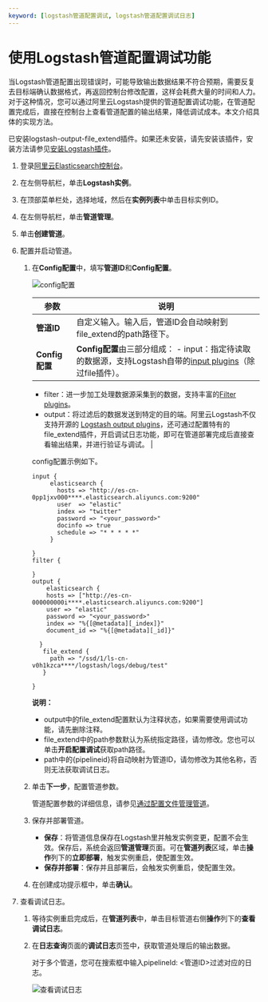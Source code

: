 ```yaml
---
keyword: [logstash管道配置调试, logstash管道配置调试日志]
---
```


# 使用Logstash管道配置调试功能

当Logstash管道配置出现错误时，可能导致输出数据结果不符合预期，需要反复去目标端确认数据格式，再返回控制台修改配置，这样会耗费大量的时间和人力。对于这种情况，您可以通过阿里云Logstash提供的管道配置调试功能，在管道配置完成后，直接在控制台上查看管道配置的输出结果，降低调试成本。本文介绍具体的实现方法。

已安装logstash-output-file\_extend插件。如果还未安装，请先安装该插件，安装方法请参见[安装Logstash插件](/cn.zh-CN/Logstash/插件配置/安装Logstash插件.md)。

1.  登录[阿里云Elasticsearch控制台](https://elasticsearch.console.aliyun.com/#/home)。

2.  在左侧导航栏，单击**Logstash实例**。

3.  在顶部菜单栏处，选择地域，然后在**实例列表**中单击目标实例ID。

4.  在左侧导航栏，单击**管道管理**。

5.  单击**创建管道**。

6.  配置并启动管道。

    1.  在**Config配置**中，填写**管道ID**和**Config配置**。

        ![config配置](https://static-aliyun-doc.oss-accelerate.aliyuncs.com/assets/img/zh-CN/7629919951/p127138.png)

        |参数|说明|
        |--|--|
        |**管道ID**|自定义输入。输入后，管道ID会自动映射到file\_extend的path路径下。|
        |**Config配置**|**Config配置**由三部分组成：         -   input：指定待读取的数据源，支持Logstash自带的[input plugins](https://www.elastic.co/guide/en/logstash/6.7/input-plugins.html)（除过file插件）。
        -   filter：进一步加工处理数据源采集到的数据，支持丰富的[Filter plugins](https://www.elastic.co/guide/en/logstash/6.7/filter-plugins.html)。
        -   output：将过滤后的数据发送到特定的目的端。阿里云Logstash不仅支持开源的 [Logstash output plugins](https://www.elastic.co/guide/en/logstash/6.7/output-plugins.html)，还可通过配置特有的file\_extend插件，开启调试日志功能，即可在管道部署完成后直接查看输出结果，并进行验证与调试。 |

        config配置示例如下。

        ```
        input {
             elasticsearch {
               hosts => "http://es-cn-0pp1jxv000****.elasticsearch.aliyuncs.com:9200"
               user  => "elastic"
               index => "twitter"
               password => "<your_password>"
               docinfo => true
               schedule => "* * * * *"
             }
        
        }
        filter {
        
        }
        output {
            elasticsearch {
            hosts => ["http://es-cn-000000000i****.elasticsearch.aliyuncs.com:9200"]
            user => "elastic"
            password => "<your_password>"
            index => "%{[@metadata][_index]}"
            document_id => "%{[@metadata][_id]}"
        
          }
           file_extend {
             path => "/ssd/1/ls-cn-v0h1kzca****/logstash/logs/debug/test"
           }
        
        }
        ```

        **说明：**

        -   output中的file\_extend配置默认为注释状态，如果需要使用调试功能，请先删除注释。
        -   file\_extend中的path参数默认为系统指定路径，请勿修改。您也可以单击**开启配置调试**获取path路径。
        -   path中的\{pipelineid\}将自动映射为管道ID，请勿修改为其他名称，否则无法获取调试日志。
    2.  单击**下一步**，配置管道参数。

        管道配置参数的详细信息，请参见[通过配置文件管理管道](/cn.zh-CN/Logstash/管道任务管理/通过配置文件管理管道.md)。

    3.  保存并部署管道。

        -   **保存**：将管道信息保存在Logstash里并触发实例变更，配置不会生效。保存后，系统会返回**管道管理**页面。可在**管道列表**区域，单击**操作**列下的**立即部署**，触发实例重启，使配置生效。
        -   **保存并部署**：保存并且部署后，会触发实例重启，使配置生效。
    4.  在创建成功提示框中，单击**确认**。

7.  查看调试日志。

    1.  等待实例重启完成后，在**管道列表**中，单击目标管道右侧**操作**列下的**查看调试日志**。

    2.  在**日志查询**页面的**调试日志**页签中，获取管道处理后的输出数据。

        对于多个管道，您可在搜索框中输入pipelineId: <管道ID\>过滤对应的日志。

        ![查看调试日志](https://static-aliyun-doc.oss-accelerate.aliyuncs.com/assets/img/zh-CN/0126219061/p127155.png)


